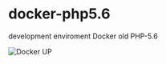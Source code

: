 # docker-php5.6
development enviroment Docker old PHP-5.6


![Docker UP](https://uploaddeimagens.com.br/imagens/screenshot_from_2019-08-27_14-40-42-png)

